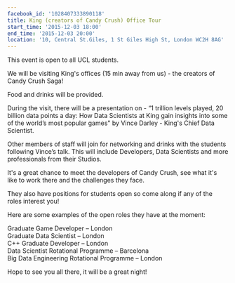 ```yaml
---
facebook_id: '1028407333890118'
title: King (creators of Candy Crush) Office Tour
start_time: '2015-12-03 18:00'
end_time: '2015-12-03 20:00'
location: '10, Central St.Giles, 1 St Giles High St, London WC2H 8AG'
---
```


This event is open to all UCL students.  

We will be visiting King's offices (15 min away from us) -  the creators of Candy Crush Saga!  

Food and drinks will be provided.   

During the visit, there will be a presentation on - “1 trillion levels played, 20 billion data points a day: How Data Scientists at King gain insights into some of the world’s most popular games" by Vince Darley - King's Chief Data Scientist.  

Other members of staff will join for networking and drinks with the students following Vince’s talk. This will include Developers, Data Scientists and more professionals from their Studios.  

It's a great chance to meet the developers of Candy Crush, see what it's like to work there and the challenges they face.  

They also have positions for students open so come along if any of the roles interest you!  

Here are some examples of the open roles they have at the moment:  

Graduate Game Developer – London  
Graduate Data Scientist – London  
C++ Graduate Developer – London  
Data Scientist Rotational Programme – Barcelona  
Big Data Engineering Rotational Programme – London  

Hope to see you all there, it will be a great night!
